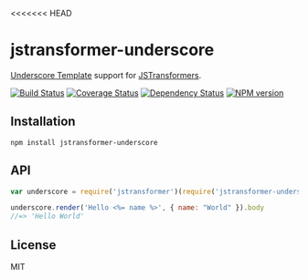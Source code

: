 <<<<<<< HEAD
# jstransformer-underscore

[Underscore Template](http://underscorejs.org/#template) support for [JSTransformers](http://github.com/jstransformers/jstransformer).

[![Build Status](https://img.shields.io/travis/jstransformers/jstransformer-underscore/master.svg)](https://travis-ci.org/jstransformers/jstransformer-underscore)
[![Coverage Status](https://img.shields.io/codecov/c/github/jstransformers/jstransformer-underscore/master.svg)](https://codecov.io/gh/jstransformers/jstransformer-underscore)
[![Dependency Status](https://img.shields.io/david/jstransformers/jstransformer-underscore/master.svg)](http://david-dm.org/jstransformers/jstransformer-underscore)
[![NPM version](https://img.shields.io/npm/v/jstransformer-underscore.svg)](https://www.npmjs.org/package/jstransformer-underscore)

## Installation

    npm install jstransformer-underscore

## API

```js
var underscore = require('jstransformer')(require('jstransformer-underscore'))

underscore.render('Hello <%= name %>', { name: "World" }).body
//=> 'Hello World'
```

## License

MIT
